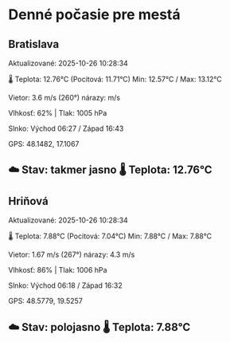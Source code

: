 ﻿# Denné počasie pre mestá

## Bratislava
Aktualizované: 2025-10-26 10:28:34

🌡️ Teplota: 12.76°C 
(Pocitová: 11.71°C)
Min: 12.57°C / Max: 13.12°C

Vietor: 3.6 m/s    (260°) 
nárazy:  m/s

Vlhkosť: 62% | Tlak: 1005 hPa

Slnko: Východ 06:27 / Západ 16:43

GPS: 48.1482, 17.1067

☁️ Stav: takmer jasno        🌡️ Teplota: 12.76°C
---

## Hriňová
Aktualizované: 2025-10-26 10:28:34

🌡️ Teplota: 7.88°C 
(Pocitová: 7.04°C)
Min: 7.88°C / Max: 7.88°C

Vietor: 1.67 m/s (267°)
nárazy: 4.3 m/s

Vlhkosť: 86% | Tlak: 1006 hPa

Slnko: Východ 06:18 / Západ 16:32

GPS: 48.5779, 19.5257

☁️ Stav: polojasno        🌡️ Teplota: 7.88°C
---

